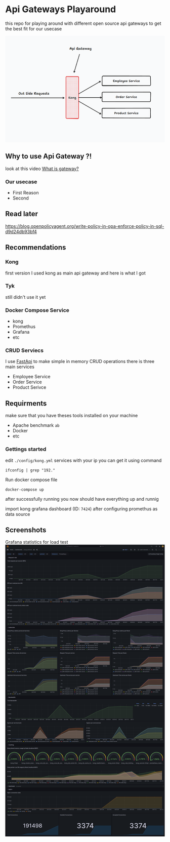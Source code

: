 # Api Gateways Playaround
this repo for playing around with different open source api gateways to get the best fit for our usecase

![Basic Structure](./imgs/basic-structure.png)

## Why to use Api Gateway ?!
look at this video [What is gateway?](https://www.youtube.com/watch?v=6ULyxuHKxg8)

### Our usecase
* First Reason
* Second

## Read later
https://blog.openpolicyagent.org/write-policy-in-opa-enforce-policy-in-sql-d9d24db93bf4


## Recommendations
### Kong
first version I used kong as main api gateway and here is what I got

### Tyk
still didn't use it yet

### Docker Compose Service
* kong
* Promethus
* Grafana
* etc


### CRUD Serviecs
I use [FastApi](https://fastapi.tiangolo.com/) to make simple in memory CRUD operations
there is three main services

* Employee Service
* Order Service
* Product Serivce


## Requirments
make sure that you have theses tools installed on your machine
* Apache benchmark `ab`
* Docker
* etc

### Gettings started
edit `./config/kong.yml` services with your ip
you can get it using command
```
ifconfig | grep "192."
```
Run docker compose file
```
docker-compose up
```

after successfully running you now should have everything up and runnig

import kong grafana dashboard (ID: `7424`) after configuring promethus as data source


## Screenshots
Grafana statistics for load test
![Grafana](./imgs/grafana.png)
